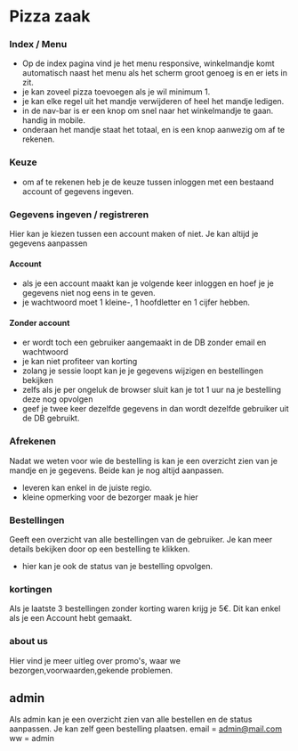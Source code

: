 # Pizza zaak

### Index / Menu

* Op de index pagina vind je het menu responsive, winkelmandje komt automatisch naast het menu als het scherm groot
  genoeg is en er iets in zit.
* je kan zoveel pizza toevoegen als je wil minimum 1.
* je kan elke regel uit het mandje verwijderen of heel het mandje ledigen.
* in de nav-bar is er een knop om snel naar het winkelmandje te gaan. handig in mobile.
* onderaan het mandje staat het totaal, en is een knop aanwezig om af te rekenen.

### Keuze

* om af te rekenen heb je de keuze tussen inloggen met een bestaand account of gegevens ingeven.

### Gegevens ingeven / registreren

Hier kan je kiezen tussen een account maken of niet. Je kan altijd je gegevens aanpassen

#### Account

* als je een account maakt kan je volgende keer inloggen en hoef je je gegevens niet nog eens in te geven.
* je wachtwoord moet 1 kleine-, 1 hoofdletter en 1 cijfer hebben.

#### Zonder account

* er wordt toch een gebruiker aangemaakt in de DB zonder email en wachtwoord
* je kan niet profiteer van korting
* zolang je sessie loopt kan je je gegevens wijzigen en bestellingen bekijken
* zelfs als je per ongeluk de browser sluit kan je tot 1 uur na je bestelling deze nog opvolgen
* geef je twee keer dezelfde gegevens in dan wordt dezelfde gebruiker uit de DB gebruikt.

### Afrekenen

Nadat we weten voor wie de bestelling is kan je een overzicht zien van je mandje en je gegevens. Beide kan je nog altijd
aanpassen.

* leveren kan enkel in de juiste regio.
* kleine opmerking voor de bezorger maak je hier

### Bestellingen

Geeft een overzicht van alle bestellingen van de gebruiker. Je kan meer details bekijken door op een bestelling te
klikken.

* hier kan je ook de status van je bestelling opvolgen.

### kortingen

Als je laatste 3 bestellingen zonder korting waren krijg je 5€. Dit kan enkel als je een Account hebt gemaakt.

### about us

Hier vind je meer uitleg over promo's, waar we bezorgen,voorwaarden,gekende problemen.

## admin

Als admin kan je een overzicht zien van alle bestellen en de status aanpassen. Je kan zelf geen bestelling plaatsen.
email =  admin@mail.com
ww    =  admin
